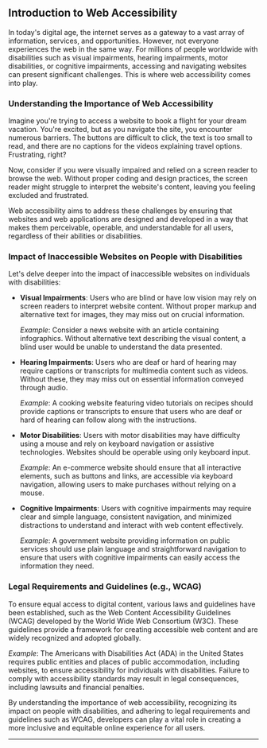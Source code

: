 ## Introduction to Web Accessibility

In today's digital age, the internet serves as a gateway to a vast array of information, services, and opportunities. However, not everyone experiences the web in the same way. For millions of people worldwide with disabilities such as visual impairments, hearing impairments, motor disabilities, or cognitive impairments, accessing and navigating websites can present significant challenges. This is where web accessibility comes into play.

### Understanding the Importance of Web Accessibility

Imagine you're trying to access a website to book a flight for your dream vacation. You're excited, but as you navigate the site, you encounter numerous barriers. The buttons are difficult to click, the text is too small to read, and there are no captions for the videos explaining travel options. Frustrating, right?

Now, consider if you were visually impaired and relied on a screen reader to browse the web. Without proper coding and design practices, the screen reader might struggle to interpret the website's content, leaving you feeling excluded and frustrated.

Web accessibility aims to address these challenges by ensuring that websites and web applications are designed and developed in a way that makes them perceivable, operable, and understandable for all users, regardless of their abilities or disabilities.

### Impact of Inaccessible Websites on People with Disabilities

Let's delve deeper into the impact of inaccessible websites on individuals with disabilities:

- **Visual Impairments**: Users who are blind or have low vision may rely on screen readers to interpret website content. Without proper markup and alternative text for images, they may miss out on crucial information.

  *Example*: Consider a news website with an article containing infographics. Without alternative text describing the visual content, a blind user would be unable to understand the data presented.

- **Hearing Impairments**: Users who are deaf or hard of hearing may require captions or transcripts for multimedia content such as videos. Without these, they may miss out on essential information conveyed through audio.

  *Example*: A cooking website featuring video tutorials on recipes should provide captions or transcripts to ensure that users who are deaf or hard of hearing can follow along with the instructions.

- **Motor Disabilities**: Users with motor disabilities may have difficulty using a mouse and rely on keyboard navigation or assistive technologies. Websites should be operable using only keyboard input.

  *Example*: An e-commerce website should ensure that all interactive elements, such as buttons and links, are accessible via keyboard navigation, allowing users to make purchases without relying on a mouse.

- **Cognitive Impairments**: Users with cognitive impairments may require clear and simple language, consistent navigation, and minimized distractions to understand and interact with web content effectively.

  *Example*: A government website providing information on public services should use plain language and straightforward navigation to ensure that users with cognitive impairments can easily access the information they need.

### Legal Requirements and Guidelines (e.g., WCAG)

To ensure equal access to digital content, various laws and guidelines have been established, such as the Web Content Accessibility Guidelines (WCAG) developed by the World Wide Web Consortium (W3C). These guidelines provide a framework for creating accessible web content and are widely recognized and adopted globally.

*Example*: The Americans with Disabilities Act (ADA) in the United States requires public entities and places of public accommodation, including websites, to ensure accessibility for individuals with disabilities. Failure to comply with accessibility standards may result in legal consequences, including lawsuits and financial penalties.

By understanding the importance of web accessibility, recognizing its impact on people with disabilities, and adhering to legal requirements and guidelines such as WCAG, developers can play a vital role in creating a more inclusive and equitable online experience for all users.

--- 
